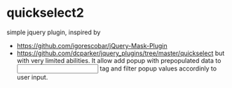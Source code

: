 # quickselect2
simple jquery plugin, inspired by 
 - https://github.com/igorescobar/jQuery-Mask-Plugin
 - https://github.com/dcparker/jquery_plugins/tree/master/quickselect
but with very limited abilities.
It allow add popup with prepopulated data to <input> tag and filter popup values accordinly to user input.
